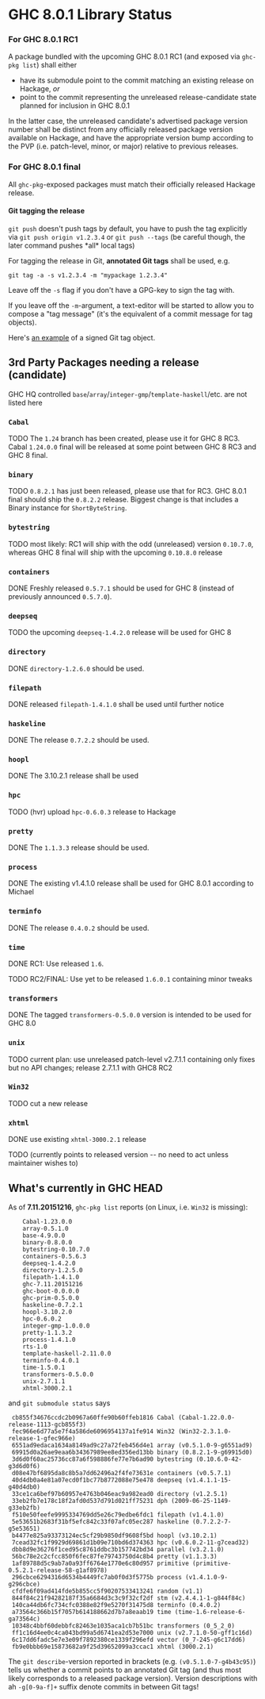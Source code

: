 # GHC 8.0.1 Library Status


### For GHC 8.0.1 RC1



A package bundled with the upcoming GHC 8.0.1 RC1 (and exposed via `ghc-pkg list`) shall either


- have its submodule point to the commit matching an existing release on Hackage, *or*
- point to the commit representing the unreleased release-candidate state planned for inclusion in GHC 8.0.1


In the latter case, the unreleased candidate's advertised package version number shall be distinct from any officially released package version available on Hackage, and have the appropriate version bump according to the PVP (i.e. patch-level, minor, or major) relative to previous releases.


### For GHC 8.0.1 final



All `ghc-pkg`-exposed packages must match their officially released Hackage release.


#### Git tagging the release



`git push` doesn't push tags by default, you have to push the tag explicitly via `git push origin v1.2.3.4` or `git push --tags` (be careful though, the later command pushes \*all\* local tags)



For tagging the release in Git, **annotated Git tags** shall be used, e.g.


```wiki
git tag -a -s v1.2.3.4 -m "mypackage 1.2.3.4"
```


Leave off the `-s` flag if you don't have a GPG-key to sign the tag with.



If you leave off the `-m`-argument, a text-editor will be started to allow you to compose a "tag message" (it's the equivalent of a commit message for tag objects).



Here's [
an example](https://git.haskell.org/packages/deepseq.git/tag/c32a156c8dafaea05e91563afe2f72ad3590f57b) of a signed Git tag object.


## 3rd Party Packages needing a release (candidate)



GHC HQ controlled `base`/`array`/`integer-gmp`/`template-haskell`/etc. are not listed here


### `Cabal`



[](http://hackage.haskell.org/package/Cabal)



TODO The `1.24` branch has been created, please use it for GHC 8 RC3. Cabal `1.24.0.0` final will be released at some point between GHC 8 RC3 and GHC 8 final.


### `binary`



[](http://hackage.haskell.org/package/binary)



TODO `0.8.2.1` has just been released, please use that for RC3. GHC 8.0.1 final should ship the `0.8.2.2` release. Biggest change is that includes a Binary instance for `ShortByteString`.


### `bytestring`



[](http://hackage.haskell.org/package/bytestring)



TODO most likely: RC1 will ship with the odd (unreleased) version `0.10.7.0`, whereas GHC 8 final will ship with the upcoming `0.10.8.0` release


### `containers`



[](http://hackage.haskell.org/package/containers)



DONE Freshly released `0.5.7.1` should be used for GHC 8 (instead of previously announced `0.5.7.0`).


### `deepseq`



[](http://hackage.haskell.org/package/deepseq)



TODO the upcoming `deepseq-1.4.2.0` release will be used for GHC 8


### `directory`



[](http://hackage.haskell.org/package/directory)



DONE `directory-1.2.6.0` should be used.


### `filepath`



[](http://hackage.haskell.org/package/filepath)



DONE released `filepath-1.4.1.0` shall be used until further notice


### `haskeline`



[](http://hackage.haskell.org/package/haskeline)



DONE The release `0.7.2.2` should be used.


### `hoopl`



[](http://hackage.haskell.org/package/hoopl)



DONE The 3.10.2.1 release shall be used


### `hpc`



[](http://hackage.haskell.org/package/hpc)



TODO (hvr) upload `hpc-0.6.0.3` release to Hackage


### `pretty`



[](http://hackage.haskell.org/package/pretty)



DONE The `1.1.3.3` release should be used.


### `process`



[](http://hackage.haskell.org/package/process)



DONE The existing v1.4.1.0 release shall be used for GHC 8.0.1 according to Michael


### `terminfo`



[](http://hackage.haskell.org/package/terminfo)



DONE The release `0.4.0.2` should be used.


### `time`



[](http://hackage.haskell.org/package/time)



DONE RC1: Use released `1.6`.



TODO RC2/FINAL: Use yet to be released `1.6.0.1` containing minor tweaks


### `transformers`



[](http://hackage.haskell.org/package/transformers)



DONE The tagged `transformers-0.5.0.0` version is intended to be used for GHC 8.0


### `unix`



[](http://hackage.haskell.org/package/unix)



TODO current plan: use unreleased patch-level v2.7.1.1 containing only fixes but no API changes; release 2.7.1.1 with GHC8 RC2


### `Win32`



[](http://hackage.haskell.org/package/Win32)



TODO cut a new release


### `xhtml`



[](http://hackage.haskell.org/package/xhtml)



DONE use existing `xhtml-3000.2.1` release



TODO (currently points to released version -- no need to act unless maintainer wishes to)


## What's currently in GHC HEAD



As of **7.11.20151216**, `ghc-pkg list` reports (on Linux, i.e. `Win32` is missing):


```wiki
    Cabal-1.23.0.0
    array-0.5.1.0
    base-4.9.0.0
    binary-0.8.0.0
    bytestring-0.10.7.0
    containers-0.5.6.3
    deepseq-1.4.2.0
    directory-1.2.5.0
    filepath-1.4.1.0
    ghc-7.11.20151216
    ghc-boot-0.0.0.0
    ghc-prim-0.5.0.0
    haskeline-0.7.2.1
    hoopl-3.10.2.0
    hpc-0.6.0.2
    integer-gmp-1.0.0.0
    pretty-1.1.3.2
    process-1.4.1.0
    rts-1.0
    template-haskell-2.11.0.0
    terminfo-0.4.0.1
    time-1.5.0.1
    transformers-0.5.0.0
    unix-2.7.1.1
    xhtml-3000.2.1
```


and `git submodule status` says


```wiki
 cb855f34676ccdc2b0967a60ffe90b60ffeb1816 Cabal (Cabal-1.22.0.0-release-1113-gcb855f3)
 fec966e6d77a5e7f4a586de6096954137a1fe914 Win32 (Win32-2.3.1.0-release-1-gfec966e)
 6551ad9edaca1634a8149ad9c27a72feb456d4e1 array (v0.5.1.0-9-g6551ad9)
 69915d0a26ae9eaa6b34367989ee8ed356ed13bb binary (0.8.2.1-9-g69915d0)
 3d6d0f60ac25736cc87a6f598886fe77e7b6ad90 bytestring (0.10.6.0-42-g3d6d0f6)
 d08e47bf6895da8c8b5a7dd62496a2f4fe73631e containers (v0.5.7.1)
 40d4db0a4e81a07ecd0f1bc77b8772088e75e478 deepseq (v1.4.1.1-15-g40d4db0)
 33ce1ca6bef97b60957e4763b046eac9a982ead0 directory (v1.2.5.1)
 33eb2fb7e178c18f2afd0d537d791d021ff75231 dph (2009-06-25-1149-g33eb2fb)
 f510e50feefe9995334769dd5e26c79edbe6fdc1 filepath (v1.4.1.0)
 5e53651b2683f31bf5efc842c33f07afc05ec287 haskeline (0.7.2.2-7-g5e53651)
 b4477e825a93373124ec5cf29b9850df9608f5bd hoopl (v3.10.2.1)
 7cead32fc1f9929d69861d1b09e710bd6d374363 hpc (v0.6.0.2-11-g7cead32)
 dbb8d9e36276f1ced95c8761ddbc3b157742bd34 parallel (v3.2.1.0)
 56bc78e2c2cfcc850f6fec87fe79743750d4c8b4 pretty (v1.1.3.3)
 1af89788d5c9ab7a0a93ff6764e1770e6c80d957 primitive (primitive-0.5.2.1-release-58-g1af8978)
 296cbce6294316d6534b4449fc7ab0f0d3f5775b process (v1.4.1.0-9-g296cbce)
 cfdfe6f09ad414fde5b855cc5f90207533413241 random (v1.1)
 844f84c21f94282187f35a6684d3c3c9f32cf2df stm (v2.4.4.1-1-g844f84c)
 140ca44db6fc734cfc0388e82f9e5270f31475d8 terminfo (0.4.0.2)
 a73564c366b15f7057b614188662d7b7a8eaab19 time (time-1.6-release-6-ga73564c)
 10348c4bbf60debbfc82463e1035aca1cb7b51bc transformers (0_5_2_0)
 ff1c16d4ee0c4ca043bd99a5d6741ea2d53e7000 unix (v2.7.1.0-50-gff1c16d)
 6c17dd6fadc5e7e3e09f7892380ce1339f296efd vector (0_7-245-g6c17dd6)
 fb9e0bbb69e15873682a9f25d39652099a3ccac1 xhtml (3000.2.1)

```


The `git describe`-version reported in brackets (e.g. `(v0.5.1.0-7-g4b43c95)`) tells us whether a commit points to an annotated Git tag (and thus most likely corresponds to a released package version). Version descriptions with ah `-g[0-9a-f]+` suffix denote commits in between Git tags!


